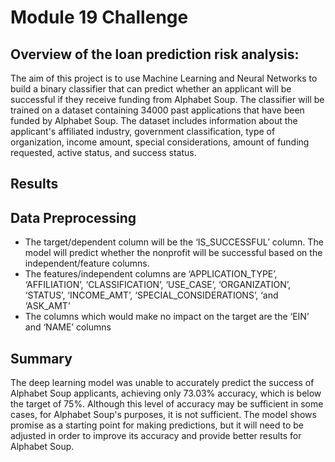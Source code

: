 ﻿# Module 19 Challenge

## Overview of the loan prediction risk analysis:
The aim of this project is to use Machine Learning and Neural Networks to build a binary classifier that can predict whether an applicant will be successful if they receive funding from Alphabet Soup. The classifier will be trained on a dataset containing 34000 past applications that have been funded by Alphabet Soup. The dataset includes information about the applicant's affiliated industry, government classification, type of organization, income amount, special considerations, amount of funding requested, active status, and success status.


## Results
## Data Preprocessing

-   The target/dependent column will be the ‘IS_SUCCESSFUL’ column. The model will predict whether the nonprofit will be successful based on the independent/feature columns.
-   The features/independent columns are ‘APPLICATION_TYPE’, ‘AFFILIATION’, ‘CLASSIFICATION’, ‘USE_CASE’, ‘ORGANIZATION’, ‘STATUS’, ‘INCOME_AMT’, ‘SPECIAL_CONSIDERATIONS’, ‘and ‘ASK_AMT’
-   The columns which would make no impact on the target are the ‘EIN’ and ‘NAME’ columns
## Summary
The deep learning model was unable to accurately predict the success of Alphabet Soup applicants, achieving only 73.03% accuracy, which is below the target of 75%. Although this level of accuracy may be sufficient in some cases, for Alphabet Soup's purposes, it is not sufficient. The model shows promise as a starting point for making predictions, but it will need to be adjusted in order to improve its accuracy and provide better results for Alphabet Soup.
